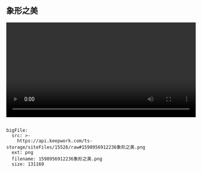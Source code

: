 ## 象形之美

 <video width="100%" controls controlslist="nodownload nofullscreen noremoteplayback" disablePictureInPicture>
  <source src="https://api.keepwork.com/ts-storage/siteFiles/15550/raw" type="video/mp4" />
  你的浏览器不支持播放
</video>




```@BigFile

bigFile:
  src: >-
    https://api.keepwork.com/ts-storage/siteFiles/15526/raw#1598956912236象形之美.png
  ext: png
  filename: 1598956912236象形之美.png
  size: 131169
          
```